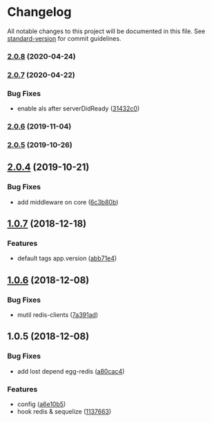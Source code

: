 # Changelog

All notable changes to this project will be documented in this file. See [standard-version](https://github.com/conventional-changelog/standard-version) for commit guidelines.

### [2.0.8](https://github.com/sqlwwx/egg-jaeger/compare/v2.0.7...v2.0.8) (2020-04-24)

### [2.0.7](https://github.com/sqlwwx/egg-jaeger/compare/v2.0.6...v2.0.7) (2020-04-22)


### Bug Fixes

* enable als after serverDidReady ([31432c0](https://github.com/sqlwwx/egg-jaeger/commit/31432c0))

### [2.0.6](https://github.com/sqlwwx/egg-jaeger/compare/v2.0.5...v2.0.6) (2019-11-04)

### [2.0.5](https://github.com/sqlwwx/egg-jaeger/compare/v2.0.4...v2.0.5) (2019-10-26)

<a name="2.0.4"></a>
## [2.0.4](https://github.com/sqlwwx/egg-jaeger/compare/v2.0.3...v2.0.4) (2019-10-21)


### Bug Fixes

* add middleware on core ([6c3b80b](https://github.com/sqlwwx/egg-jaeger/commit/6c3b80b))



<a name="1.0.7"></a>
## [1.0.7](https://github.com/sqlwwx/egg-jaeger/compare/v1.0.6...v1.0.7) (2018-12-18)


### Features

* default tags app.version ([abb71e4](https://github.com/sqlwwx/egg-jaeger/commit/abb71e4))



<a name="1.0.6"></a>
## [1.0.6](https://github.com/sqlwwx/egg-jaeger/compare/v1.0.5...v1.0.6) (2018-12-08)


### Bug Fixes

* mutil redis-clients ([7a391ad](https://github.com/sqlwwx/egg-jaeger/commit/7a391ad))



<a name="1.0.5"></a>
## 1.0.5 (2018-12-08)


### Bug Fixes

* add lost depend egg-redis ([a80cac4](https://github.com/sqlwwx/egg-jaeger/commit/a80cac4))


### Features

* config ([a6e10b5](https://github.com/sqlwwx/egg-jaeger/commit/a6e10b5))
* hook redis & sequelize ([1137663](https://github.com/sqlwwx/egg-jaeger/commit/1137663))
